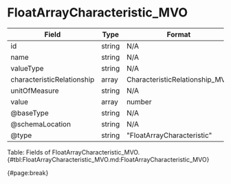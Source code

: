 <!--
    ATTENTION: This file was generated via gradle!
               Do NOT manually edit this file! Any such changes will be overwritten!
-->

# FloatArrayCharacteristic_MVO

| Field | Type | Format | Required |
| ------- | ------- | ------- | --- |
| id | string | N/A | No |
| name | string | N/A | No |
| valueType | string | N/A | No |
| characteristicRelationship | array | CharacteristicRelationship_MVO | No |
| unitOfMeasure | string | N/A | No |
| value | array | number | Yes |
| @baseType | string | N/A | No |
| @schemaLocation | string | N/A | No |
| @type | string | "FloatArrayCharacteristic" | Yes |

Table: Fields of FloatArrayCharacteristic_MVO. {#tbl:FloatArrayCharacteristic_MVO.md:FloatArrayCharacteristic_MVO}

{#page:break}
